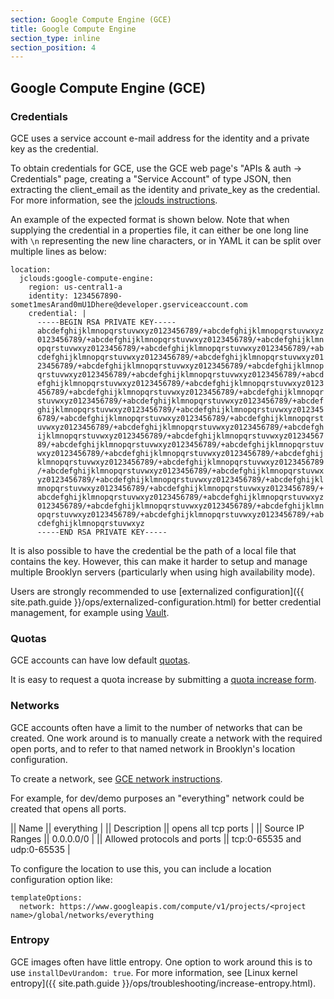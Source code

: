 ```yaml
---
section: Google Compute Engine (GCE)
title: Google Compute Engine
section_type: inline
section_position: 4
---
```


## Google Compute Engine (GCE)

### Credentials

GCE uses a service account e-mail address for the identity and a private key as the credential.

To obtain credentials for GCE, use the GCE web page's "APIs & auth -> Credentials" page,
creating a "Service Account" of type JSON, then extracting the client_email as the identity and 
private_key as the credential. For more information, see the 
[jclouds instructions](https://jclouds.apache.org/guides/google).

An example of the expected format is shown below. Note that when supplying the credential in a 
properties file, it can either be one long line with `\n` representing the new line characters, 
or in YAML it can be split over multiple lines as below:

    location:
      jclouds:google-compute-engine:
        region: us-central1-a
        identity: 1234567890-somet1mesArand0mU1Dhere@developer.gserviceaccount.com
        credential: |
          -----BEGIN RSA PRIVATE KEY-----
          abcdefghijklmnopqrstuvwxyz0123456789/+abcdefghijklmnopqrstuvwxyz
          0123456789/+abcdefghijklmnopqrstuvwxyz0123456789/+abcdefghijklmn
          opqrstuvwxyz0123456789/+abcdefghijklmnopqrstuvwxyz0123456789/+ab
          cdefghijklmnopqrstuvwxyz0123456789/+abcdefghijklmnopqrstuvwxyz01
          23456789/+abcdefghijklmnopqrstuvwxyz0123456789/+abcdefghijklmnop
          qrstuvwxyz0123456789/+abcdefghijklmnopqrstuvwxyz0123456789/+abcd
          efghijklmnopqrstuvwxyz0123456789/+abcdefghijklmnopqrstuvwxyz0123
          456789/+abcdefghijklmnopqrstuvwxyz0123456789/+abcdefghijklmnopqr
          stuvwxyz0123456789/+abcdefghijklmnopqrstuvwxyz0123456789/+abcdef
          ghijklmnopqrstuvwxyz0123456789/+abcdefghijklmnopqrstuvwxyz012345
          6789/+abcdefghijklmnopqrstuvwxyz0123456789/+abcdefghijklmnopqrst
          uvwxyz0123456789/+abcdefghijklmnopqrstuvwxyz0123456789/+abcdefgh
          ijklmnopqrstuvwxyz0123456789/+abcdefghijklmnopqrstuvwxyz01234567
          89/+abcdefghijklmnopqrstuvwxyz0123456789/+abcdefghijklmnopqrstuv
          wxyz0123456789/+abcdefghijklmnopqrstuvwxyz0123456789/+abcdefghij
          klmnopqrstuvwxyz0123456789/+abcdefghijklmnopqrstuvwxyz0123456789
          /+abcdefghijklmnopqrstuvwxyz0123456789/+abcdefghijklmnopqrstuvwx
          yz0123456789/+abcdefghijklmnopqrstuvwxyz0123456789/+abcdefghijkl
          mnopqrstuvwxyz0123456789/+abcdefghijklmnopqrstuvwxyz0123456789/+
          abcdefghijklmnopqrstuvwxyz0123456789/+abcdefghijklmnopqrstuvwxyz
          0123456789/+abcdefghijklmnopqrstuvwxyz0123456789/+abcdefghijklmn
          opqrstuvwxyz0123456789/+abcdefghijklmnopqrstuvwxyz0123456789/+ab
          cdefghijklmnopqrstuvwxyz
          -----END RSA PRIVATE KEY-----

It is also possible to have the credential be the path of a local file that contains the key.
However, this can make it harder to setup and manage multiple Brooklyn servers (particularly
when using high availability mode).

Users are strongly recommended to use 
[externalized configuration]({{ site.path.guide }}/ops/externalized-configuration.html) for better
credential management, for example using [Vault](https://www.vaultproject.io/).


### Quotas

GCE accounts can have low default [quotas](https://cloud.google.com/compute/docs/resource-quotas).

It is easy to request a quota increase by submitting a [quota increase form](https://support.google.com/cloud/answer/6075746?hl=en).


### Networks

GCE accounts often have a limit to the number of networks that can be created. One work around
is to manually create a network with the required open ports, and to refer to that named network
in Brooklyn's location configuration.

To create a network, see [GCE network instructions](https://cloud.google.com/compute/docs/networking#networks_1).

For example, for dev/demo purposes an "everything" network could be created that opens all ports.

|| Name                        || everything                  |
|| Description                 || opens all tcp ports         |
|| Source IP Ranges            || 0.0.0.0/0                   |
|| Allowed protocols and ports || tcp:0-65535 and udp:0-65535 |

To configure the location to use this, you can include a location configuration option like:

    templateOptions:
      network: https://www.googleapis.com/compute/v1/projects/<project name>/global/networks/everything


### Entropy

GCE images often have little entropy. One option to work around this is to use `installDevUrandom: true`.
For more information, see [Linux kernel entropy]({{ site.path.guide }}/ops/troubleshooting/increase-entropy.html).
